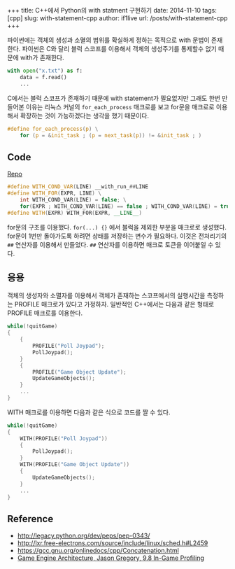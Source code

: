 +++
title: C++에서 Python의 with statment 구현하기
date: 2014-11-10
tags: [cpp]
slug: with-statement-cpp
author: if1live
url: /posts/with-statement-cpp
+++

파이썬에는 객체의 생성과 소멸의 범위를 확실하게 정하는 목적으로 with
문법이 존재한다. 파이썬은 C와 달리 블럭 스코프를 이용해서 객체의
생성주기를 통제할수 없기 때문에 with가 존재한다.

```python
with open("x.txt") as f:
    data = f.read()
    ...
```

C에서는 블럭 스코프가 존재하기 때문에 with statement가 필요없지만 그래도
한번 만들어본 이유는 리눅스 커널의 `for_each_process` 매크로를 보고
for문을 매크로로 이용해서 확장하는 것이 가능하겠다는 생각을 했기
때문이다.

```c
#define for_each_process(p) \
    for (p = &init_task ; (p = next_task(p)) != &init_task ; )
```

## Code

[Repo]

```cpp
#define WITH_COND_VAR(LINE) __with_run_##LINE
#define WITH_FOR(EXPR, LINE) \
    int WITH_COND_VAR(LINE) = false; \
    for(EXPR ; WITH_COND_VAR(LINE) == false ; WITH_COND_VAR(LINE) = true)
#define WITH(EXPR) WITH_FOR(EXPR, __LINE__)
```

for문의 구조를 이용했다. `for(...) {}` 에서 블럭을 제외한 부분을
매크로로 생성했다. for문이 1번만 돌아가도록 하려면 상태를 저장하는
변수가 필요하다. 이것은 전처리기의 `##` 연산자를 이용해서 만들었다. `##`
연산자를 이용하면 매크로 토큰을 이어붙일 수 있다.

## 응용

객체의 생성자와 소멸자를 이용해서 객체가 존재하는 스코프에서의
실행시간을 측정하는 PROFILE 매크로가 있다고 가정하자. 일반적인 C++에서는
다음과 같은 형태로 PROFILE 매크로를 이용한다.

```cpp
while(!quitGame)
{
    {
        PROFILE("Poll Joypad");
        PollJoypad();
    }
    {
        PROFILE("Game Object Update");
        UpdateGameObjects();
    }
    ...
}
```

WITH 매크로를 이용하면 다음과 같은 식으로 코드를 짤 수 있다.

```cpp
while(!quitGame)
{
    WITH(PROFILE("Poll Joypad"))
    {
        PollJoypad();
    }
    WITH(PROFILE("Game Object Update"))
    {
        UpdateGameObjects();
    }
    ...
}
```

## Reference

* <http://legacy.python.org/dev/peps/pep-0343/>
* <http://lxr.free-electrons.com/source/include/linux/sched.h#L2459>
* <https://gcc.gnu.org/onlinedocs/cpp/Concatenation.html>
* [Game Engine Architecture, Jason Gregory, 9.8 In-Game Profiling](http://www.gameenginebook.com/)

[Repo]: https://gist.github.com/if1live/b0fcef916a744be25efe

